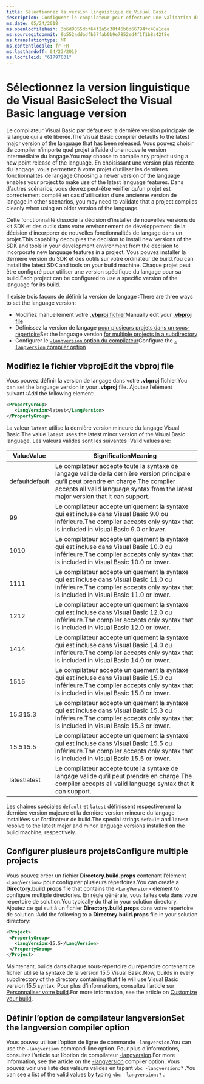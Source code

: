 ```yaml
---
title: Sélectionnez la version linguistique de Visual Basic
description: Configurer le compilateur pour effectuer une validation de syntaxe à l’aide d’une version de compilateur spécifique.
ms.date: 05/24/2018
ms.openlocfilehash: 3b6d8055dbf64f2a5c38f46b6d66794fc48a1cea
ms.sourcegitcommit: 9b552addadfb57fab0b9e7852ed4f1f1b8a42f8e
ms.translationtype: MT
ms.contentlocale: fr-FR
ms.lasthandoff: 04/23/2019
ms.locfileid: "61797031"
---
```

# <a name="select-the-visual-basic-language-version"></a><span data-ttu-id="9c9db-103">Sélectionnez la version linguistique de Visual Basic</span><span class="sxs-lookup"><span data-stu-id="9c9db-103">Select the Visual Basic language version</span></span>

<span data-ttu-id="9c9db-104">Le compilateur Visual Basic par défaut est la dernière version principale de la langue qui a été libérée.</span><span class="sxs-lookup"><span data-stu-id="9c9db-104">The Visual Basic compiler defaults to the latest major version of the language that has been released.</span></span> <span data-ttu-id="9c9db-105">Vous pouvez choisir de compiler n’importe quel projet à l’aide d’une nouvelle version intermédiaire du langage.</span><span class="sxs-lookup"><span data-stu-id="9c9db-105">You may choose to compile any project using a new point release of the language.</span></span> <span data-ttu-id="9c9db-106">En choisissant une version plus récente du langage, vous permettez à votre projet d’utiliser les dernières fonctionnalités de langage.</span><span class="sxs-lookup"><span data-stu-id="9c9db-106">Choosing a newer version of the language enables your project to make use of the latest language features.</span></span> <span data-ttu-id="9c9db-107">Dans d’autres scénarios, vous devrez peut-être vérifier qu’un projet est correctement compilé en cas d’utilisation d’une ancienne version de langage.</span><span class="sxs-lookup"><span data-stu-id="9c9db-107">In other scenarios, you may need to validate that a project compiles cleanly when using an older version of the language.</span></span>

<span data-ttu-id="9c9db-108">Cette fonctionnalité dissocie la décision d’installer de nouvelles versions du kit SDK et des outils dans votre environnement de développement de la décision d’incorporer de nouvelles fonctionnalités de langage dans un projet.</span><span class="sxs-lookup"><span data-stu-id="9c9db-108">This capability decouples the decision to install new versions of the SDK and tools in your development environment from the decision to incorporate new language features in a project.</span></span> <span data-ttu-id="9c9db-109">Vous pouvez installer la dernière version du SDK et des outils sur votre ordinateur de build.</span><span class="sxs-lookup"><span data-stu-id="9c9db-109">You can install the latest SDK and tools on your build machine.</span></span> <span data-ttu-id="9c9db-110">Chaque projet peut être configuré pour utiliser une version spécifique du langage pour sa build.</span><span class="sxs-lookup"><span data-stu-id="9c9db-110">Each project can be configured to use a specific version of the language for its build.</span></span>

<span data-ttu-id="9c9db-111">Il existe trois façons de définir la version de langage :</span><span class="sxs-lookup"><span data-stu-id="9c9db-111">There are three ways to set the language version:</span></span>

- <span data-ttu-id="9c9db-112">Modifiez manuellement votre [ **.vbproj** fichier](#edit-the-vbproj-file)</span><span class="sxs-lookup"><span data-stu-id="9c9db-112">Manually edit your [**.vbproj** file](#edit-the-vbproj-file)</span></span>
- <span data-ttu-id="9c9db-113">Définissez la version de langage [pour plusieurs projets dans un sous-répertoire](#configure-multiple-projects)</span><span class="sxs-lookup"><span data-stu-id="9c9db-113">Set the language version [for multiple projects in a subdirectory](#configure-multiple-projects)</span></span>
- <span data-ttu-id="9c9db-114">Configurer le [ `-langversion` option du compilateur](#set-the-langversion-compiler-option)</span><span class="sxs-lookup"><span data-stu-id="9c9db-114">Configure the [`-langversion` compiler option](#set-the-langversion-compiler-option)</span></span>

## <a name="edit-the-vbproj-file"></a><span data-ttu-id="9c9db-115">Modifiez le fichier vbproj</span><span class="sxs-lookup"><span data-stu-id="9c9db-115">Edit the vbproj file</span></span>

<span data-ttu-id="9c9db-116">Vous pouvez définir la version de langage dans votre **.vbproj** fichier.</span><span class="sxs-lookup"><span data-stu-id="9c9db-116">You can set the language version in your **.vbproj** file.</span></span> <span data-ttu-id="9c9db-117">Ajoutez l’élément suivant :</span><span class="sxs-lookup"><span data-stu-id="9c9db-117">Add the following element:</span></span>

```xml
<PropertyGroup>
   <LangVersion>latest</LangVersion>
</PropertyGroup>
```

<span data-ttu-id="9c9db-118">La valeur `latest` utilise la dernière version mineure du langage Visual Basic.</span><span class="sxs-lookup"><span data-stu-id="9c9db-118">The value `latest` uses the latest minor version of the Visual Basic language.</span></span> <span data-ttu-id="9c9db-119">Les valeurs valides sont les suivantes :</span><span class="sxs-lookup"><span data-stu-id="9c9db-119">Valid values are:</span></span>

|<span data-ttu-id="9c9db-120">Value</span><span class="sxs-lookup"><span data-stu-id="9c9db-120">Value</span></span>|<span data-ttu-id="9c9db-121">Signification</span><span class="sxs-lookup"><span data-stu-id="9c9db-121">Meaning</span></span>|
|------------|-------------|
|<span data-ttu-id="9c9db-122">default</span><span class="sxs-lookup"><span data-stu-id="9c9db-122">default</span></span>|<span data-ttu-id="9c9db-123">Le compilateur accepte toute la syntaxe de langage valide de la dernière version principale qu’il peut prendre en charge.</span><span class="sxs-lookup"><span data-stu-id="9c9db-123">The compiler accepts all valid language syntax from the latest major version that it can support.</span></span>|
|<span data-ttu-id="9c9db-124">9</span><span class="sxs-lookup"><span data-stu-id="9c9db-124">9</span></span>|<span data-ttu-id="9c9db-125">Le compilateur accepte uniquement la syntaxe qui est incluse dans Visual Basic 9.0 ou inférieure.</span><span class="sxs-lookup"><span data-stu-id="9c9db-125">The compiler accepts only syntax that is included in Visual Basic 9.0 or lower.</span></span>|
|<span data-ttu-id="9c9db-126">10</span><span class="sxs-lookup"><span data-stu-id="9c9db-126">10</span></span>|<span data-ttu-id="9c9db-127">Le compilateur accepte uniquement la syntaxe qui est incluse dans Visual Basic 10.0 ou inférieure.</span><span class="sxs-lookup"><span data-stu-id="9c9db-127">The compiler accepts only syntax that is included in Visual Basic 10.0 or lower.</span></span>|
|<span data-ttu-id="9c9db-128">11</span><span class="sxs-lookup"><span data-stu-id="9c9db-128">11</span></span>|<span data-ttu-id="9c9db-129">Le compilateur accepte uniquement la syntaxe qui est incluse dans Visual Basic 11.0 ou inférieure.</span><span class="sxs-lookup"><span data-stu-id="9c9db-129">The compiler accepts only syntax that is included in Visual Basic 11.0 or lower.</span></span>|
|<span data-ttu-id="9c9db-130">12</span><span class="sxs-lookup"><span data-stu-id="9c9db-130">12</span></span>|<span data-ttu-id="9c9db-131">Le compilateur accepte uniquement la syntaxe qui est incluse dans Visual Basic 12.0 ou inférieure.</span><span class="sxs-lookup"><span data-stu-id="9c9db-131">The compiler accepts only syntax that is included in Visual Basic 12.0 or lower.</span></span>|
|<span data-ttu-id="9c9db-132">14</span><span class="sxs-lookup"><span data-stu-id="9c9db-132">14</span></span>|<span data-ttu-id="9c9db-133">Le compilateur accepte uniquement la syntaxe qui est incluse dans Visual Basic 14.0 ou inférieure.</span><span class="sxs-lookup"><span data-stu-id="9c9db-133">The compiler accepts only syntax that is included in Visual Basic 14.0 or lower.</span></span>|
|<span data-ttu-id="9c9db-134">15</span><span class="sxs-lookup"><span data-stu-id="9c9db-134">15</span></span>|<span data-ttu-id="9c9db-135">Le compilateur accepte uniquement la syntaxe qui est incluse dans Visual Basic 15.0 ou inférieure.</span><span class="sxs-lookup"><span data-stu-id="9c9db-135">The compiler accepts only syntax that is included in Visual Basic 15.0 or lower.</span></span>|
|<span data-ttu-id="9c9db-136">15.3</span><span class="sxs-lookup"><span data-stu-id="9c9db-136">15.3</span></span>|<span data-ttu-id="9c9db-137">Le compilateur accepte uniquement la syntaxe qui est incluse dans Visual Basic 15.3 ou inférieure.</span><span class="sxs-lookup"><span data-stu-id="9c9db-137">The compiler accepts only syntax that is included in Visual Basic 15.3 or lower.</span></span>|
|<span data-ttu-id="9c9db-138">15.5</span><span class="sxs-lookup"><span data-stu-id="9c9db-138">15.5</span></span>|<span data-ttu-id="9c9db-139">Le compilateur accepte uniquement la syntaxe qui est incluse dans Visual Basic 15.5 ou inférieure.</span><span class="sxs-lookup"><span data-stu-id="9c9db-139">The compiler accepts only syntax that is included in Visual Basic 15.5 or lower.</span></span>|
|<span data-ttu-id="9c9db-140">latest</span><span class="sxs-lookup"><span data-stu-id="9c9db-140">latest</span></span>|<span data-ttu-id="9c9db-141">Le compilateur accepte toute la syntaxe de langage valide qu’il peut prendre en charge.</span><span class="sxs-lookup"><span data-stu-id="9c9db-141">The compiler accepts all valid language syntax that it can support.</span></span>|

<span data-ttu-id="9c9db-142">Les chaînes spéciales `default` et `latest` définissent respectivement la dernière version majeure et la dernière version mineure du langage installées sur l’ordinateur de build.</span><span class="sxs-lookup"><span data-stu-id="9c9db-142">The special strings `default` and `latest` resolve to the latest major and minor language versions installed on the build machine, respectively.</span></span>

## <a name="configure-multiple-projects"></a><span data-ttu-id="9c9db-143">Configurer plusieurs projets</span><span class="sxs-lookup"><span data-stu-id="9c9db-143">Configure multiple projects</span></span>

<span data-ttu-id="9c9db-144">Vous pouvez créer un fichier **Directory.build.props** contenant l’élément `<LangVersion>` pour configurer plusieurs répertoires.</span><span class="sxs-lookup"><span data-stu-id="9c9db-144">You can create a **Directory.build.props** file that contains the `<LangVersion>` element to configure multiple directories.</span></span> <span data-ttu-id="9c9db-145">En règle générale, vous faites cela dans votre répertoire de solution.</span><span class="sxs-lookup"><span data-stu-id="9c9db-145">You typically do that in your solution directory.</span></span> <span data-ttu-id="9c9db-146">Ajoutez ce qui suit à un fichier **Directory.build.props** dans votre répertoire de solution :</span><span class="sxs-lookup"><span data-stu-id="9c9db-146">Add the following to a **Directory.build.props** file in your solution directory:</span></span>

```xml
<Project>
 <PropertyGroup>
   <LangVersion>15.5</LangVersion>
 </PropertyGroup>
</Project>
```

<span data-ttu-id="9c9db-147">Maintenant, builds dans chaque sous-répertoire du répertoire contenant ce fichier utilise la syntaxe de la version 15.5 Visual Basic.</span><span class="sxs-lookup"><span data-stu-id="9c9db-147">Now, builds in every subdirectory of the directory containing that file will use Visual Basic version 15.5 syntax.</span></span> <span data-ttu-id="9c9db-148">Pour plus d’informations, consultez l’article sur [Personnaliser votre build](/visualstudio/msbuild/customize-your-build).</span><span class="sxs-lookup"><span data-stu-id="9c9db-148">For more information, see the article on [Customize your build](/visualstudio/msbuild/customize-your-build).</span></span>

## <a name="set-the-langversion-compiler-option"></a><span data-ttu-id="9c9db-149">Définir l’option de compilateur langversion</span><span class="sxs-lookup"><span data-stu-id="9c9db-149">Set the langversion compiler option</span></span>

<span data-ttu-id="9c9db-150">Vous pouvez utiliser l’option de ligne de commande `-langversion`.</span><span class="sxs-lookup"><span data-stu-id="9c9db-150">You can use the `-langversion` command-line option.</span></span> <span data-ttu-id="9c9db-151">Pour plus d’informations, consultez l’article sur l’option de compilateur [-langversion](../reference/command-line-compiler/langversion.md).</span><span class="sxs-lookup"><span data-stu-id="9c9db-151">For more information, see the article on the [-langversion](../reference/command-line-compiler/langversion.md) compiler option.</span></span> <span data-ttu-id="9c9db-152">Vous pouvez voir une liste des valeurs valides en tapant `vbc -langversion:?` .</span><span class="sxs-lookup"><span data-stu-id="9c9db-152">You can see a list of the valid values by typing  `vbc -langversion:?` .</span></span>
